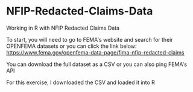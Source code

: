 # NFIP-Redacted-Claims-Data
Working in R with NFIP Redacted Claims Data

To start, you will need to go to FEMA's website and search for their OPENFEMA datasets
or you can click the link below:
https://www.fema.gov/openfema-data-page/fima-nfip-redacted-claims

You can download the full dataset as a CSV or you can also ping FEMA's API

For this exercise, I downloaded the CSV and loaded it into R


